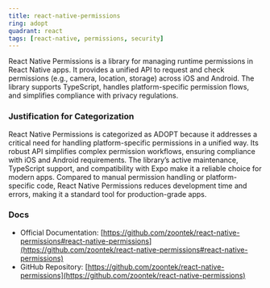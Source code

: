 ```yaml
---
title: react-native-permissions
ring: adopt
quadrant: react
tags: [react-native, permissions, security]
---
```

React Native Permissions is a library for managing runtime permissions in React Native apps. It provides a unified API to request and check permissions (e.g., camera, location, storage) across iOS and Android. The library supports TypeScript, handles platform-specific permission flows, and simplifies compliance with privacy regulations.

### Justification for Categorization 
React Native Permissions is categorized as ADOPT because it addresses a critical need for handling platform-specific permissions in a unified way. Its robust API simplifies complex permission workflows, ensuring compliance with iOS and Android requirements. The library’s active maintenance, TypeScript support, and compatibility with Expo make it a reliable choice for modern apps. Compared to manual permission handling or platform-specific code, React Native Permissions reduces development time and errors, making it a standard tool for production-grade apps.

### Docs 
- Official Documentation: [https://github.com/zoontek/react-native-permissions#react-native-permissions](https://github.com/zoontek/react-native-permissions#react-native-permissions)  
- GitHub Repository: [https://github.com/zoontek/react-native-permissions](https://github.com/zoontek/react-native-permissions)
